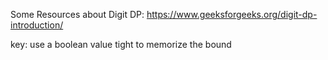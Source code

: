 Some Resources about Digit DP:
https://www.geeksforgeeks.org/digit-dp-introduction/

key: use a boolean value tight to memorize the bound